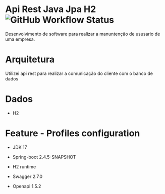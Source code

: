 # Api Rest Java Jpa H2 ![GitHub Workflow Status](https://img.shields.io/github/actions/workflow/status/alexjosesilva/api-rest-java-jpa-h2.git/maven)

Desenvolvimento de software para realizar a manuntenção de ususario de uma empresa.

# Arquitetura
   Utilizei api rest para realizar a comunicação do cliente com o banco de dados
   

# Dados
  - H2
  
# Feature - Profiles configuration

- JDK 17

- Spring-boot 2.4.5-SNAPSHOT

- H2 runtime

- Swagger 2.7.0

- Openapi 1.5.2

